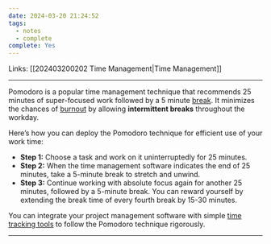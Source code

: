 ```yaml
---
date: 2024-03-20 21:24:52
tags:
  - notes
  - complete
complete: Yes
---
```

Links: [[202403200202 Time Management|Time Management]]

---
Pomodoro is a popular time management technique that recommends 25 minutes of super-focused work followed by a 5 minute [break](https://www.forbes.com/sites/forbescoachescouncil/2019/12/27/take-a-break-its-the-most-productive-thing-you-can-do/?sh=517514823ec0). It minimizes the chances of [burnout](https://www.timedoctor.com/blog/employee-burnout/) by allowing **intermittent breaks** throughout the workday. 

Here’s how you can deploy the Pomodoro technique for efficient use of your work time:

- **Step 1:** Choose a task and work on it uninterruptedly for 25 minutes. 
- **Step 2:** When the time management software indicates the end of 25 minutes, take a 5-minute break to stretch and unwind. 
- **Step 3:** Continue working with absolute focus again for another 25 minutes, followed by a 5-minute break. You can reward yourself by extending the break time of every fourth break by 15-30 minutes. 

You can integrate your project management software with simple [time tracking tools](https://www.timedoctor.com/blog/best-time-tracking-apps/) to follow the Pomodoro technique rigorously.

---
